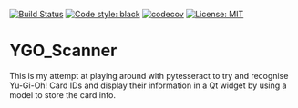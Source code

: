 [![Build Status](https://travis-ci.com/rerpha/YGO_Scanner.svg?token=fNqfGbHRMcWZpmSsWXkL&branch=master)](https://travis-ci.com/rerpha/YGO_Scanner)
[![Code style: black](https://img.shields.io/badge/code%20style-black-000000.svg)](https://github.com/python/black)
[![codecov](https://codecov.io/gh/rerpha/YGO_Scanner/branch/master/graph/badge.svg)](https://codecov.io/gh/rerpha/YGO_Scanner)
[![License: MIT](https://img.shields.io/badge/License-MIT-green.svg)](https://opensource.org/licenses/MIT)

# YGO_Scanner

This is my attempt at playing around with pytesseract to try and recognise Yu-Gi-Oh! Card IDs and display their information in a Qt widget by using a model to store the card info. 
